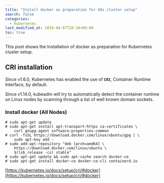 ```yaml
---
title: "Install docker as preparation for k8s cluster setup"
search: false
categories:
  - Kubernetes
last_modified_at: 2019-04-07T20:30+09:00
toc: true
---
```


This post shows the Installation of docker as preparation for Kubernetes cluster setup.

## CRI installation
Since v1.6.0, Kubernetes has enabled the use of **`CRI`**, Container Runtime Interface, by default.

Since v1.14.0, kubeadm will try to automatically detect the container runtime on Linux nodes by scanning through a list of well known domain sockets.

### Install docker (All Nodes)
```console
# sudo apt-get update
# sudo apt-get install apt-transport-https ca-certificates \
    curl gnupg-agent software-properties-common
# curl -fsSL https://download.docker.com/linux/ubuntu/gpg | \
    sudo apt-key add -
# sudo add-apt-repository "deb [arch=amd64] \
    https://download.docker.com/linux/ubuntu \
    $(lsb_release -cs) stable"
# sudo apt-get update && sudo apt-cache search docker-ce
# sudo apt-get install docker-ce docker-ce-cli containerd.io
```
[https://kubernetes.io/docs/setup/cri/#docker](https://kubernetes.io/docs/setup/cri/#docker)
